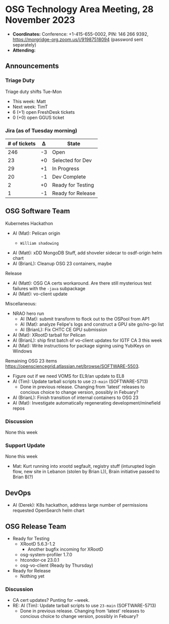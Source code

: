# OSG Technology Area Meeting, 28 November 2023

-   **Coordinates:** Conference: +1-415-655-0002, PIN: 146 266 9392,
    <https://morgridge-org.zoom.us/j/91987518094> (password sent separately)
-   **Attending:**  

## Announcements

### Triage Duty

Triage duty shifts Tue-Mon

-   This week: Matt
-   Next week: TimT
-   6 (+1) open FreshDesk tickets
-   0 (+0) open GGUS ticket

### Jira (as of Tuesday morning)

| # of tickets | &Delta; | State             |
|--------------|---------|-------------------|
| 246          | -3      | Open              |
| 23           | +0      | Selected for Dev  |
| 29           | +1      | In Progress       |
| 20           | -1      | Dev Complete      |
| 2            | +0      | Ready for Testing |
| 1            | -1      | Ready for Release |

## OSG Software Team

Kubernetes Hackathon
-   AI (Mat): Pelican origin
    -     William shadowing
-   AI (Matt): xDD MongoDB Stuff, add shoveler sidecar to osdf-origin helm chart
-   AI (BrianL): Cleanup OSG 23 containers, maybe

Release
-   AI (Matt): OSG CA certs workaround. Are there still mysterious test failures with the `-java` subpackage
-   AI (Matt): vo-client update

Miscellaneous:
-   NRAO hero run
    -   AI (Mat): submit transform to flock out to the OSPool from AP1
    -   AI (Mat): analyze Felipe's logs and construct a GPU site go/no-go list
    -   AI (BrianL): Fix CHTC CE GPU submission
-   AI (Mat): XRootD tarball for Pelican
-   AI (BrianL): ship first batch of vo-client updates for IGTF CA 3 this week
-   AI (Mat): Write instructions for package signing using YubiKeys on Windows

Remaining OSG 23 items <https://opensciencegrid.atlassian.net/browse/SOFTWARE-5503>.
-   Figure out if we need VOMS for EL9/an update to EL8
-   AI (Tim): Update tarball scripts to use `23-main` (SOFTWARE-5713)
    - Done in previous release. Changing from 'latest' releases to concious choice to change version, possibly in Febuary?
-   AI (BrianL): Finish transition of internal containers to OSG 23
-   AI (Mat): Investigate automatically regenerating development/minefield repos

### Discussion

None this week

### Support Update

None this week
-    Mat: Kurt running into xrootd segfault, registry stuff (inturupted login flow, new site in Lebanon (stolen by Brian L)), Brain initiative passed to Brian B(?)

## DevOps

-   AI (Derek): K8s hackathon, address large number of permissions requested OpenSearch helm chart

## OSG Release Team

-   Ready for Testing
    -   XRootD 5.6.3-1.2
        -   Another bugfix incoming for XRootD
    -   osg-system-profiler 1.7.0
    -   htcondor-ce 23.0.1
    -   osg-vo-client (Ready by Thursday)
-   Ready for Release
    -   Nothing yet
 
### Discussion
-   CA cert updates? Punting for ~week.
-   RE: AI (Tim): Update tarball scripts to use `23-main` (SOFTWARE-5713)
    -    Done in previous release. Changing from 'latest' releases to concious choice to change version, possibly in Febuary? 

